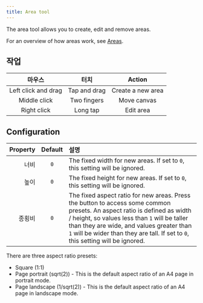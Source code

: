 ```yaml
---
title: Area tool
---
```


The area tool allows you to create, edit and remove areas.

For an overview of how areas work, see [Areas](../areas).

## 작업

|         마우스         |      터치      |       Action      |
| :-----------------: | :----------: | :---------------: |
| Left click and drag | Tap and drag | Create a new area |
|     Middle click    |  Two fingers |    Move canvas    |
|     Right click     |   Long tap   |     Edit area     |

## Configuration

| Property | Default | 설명                                                                                                                                                                                                                                                                                                                                                                                                                     |
| -------: | :-----: | :--------------------------------------------------------------------------------------------------------------------------------------------------------------------------------------------------------------------------------------------------------------------------------------------------------------------------------------------------------------------------------------------------------------------- |
|       너비 |   `0`   | The fixed width for new areas. If set to `0`, this setting will be ignored.                                                                                                                                                                                                                                                                                                            |
|       높이 |   `0`   | The fixed height for new areas. If set to `0`, this setting will be ignored.                                                                                                                                                                                                                                                                                                           |
|      종횡비 |   `0`   | The fixed aspect ratio for new areas. Press the <DotsThreeVertical className="inline-icon"/> button to access some common presets. An aspect ratio is defined as width / height, so values less than `1` will be taller than they are wide, and values greater than `1` will be wider than they are tall. If set to `0`, this setting will be ignored. |

There are three aspect ratio presets:

- Square (1:1)
- Page portrait (sqrt(2)) - This is the default aspect ratio of an A4 page in portrait mode.
- Page landscape (1/sqrt(2)) - This is the default aspect ratio of an A4 page in landscape mode.
